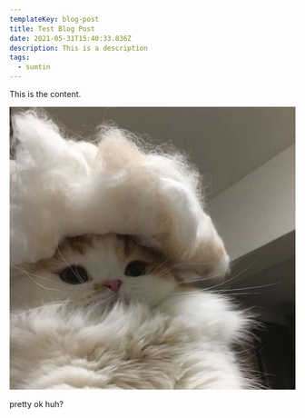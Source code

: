 ```yaml
---
templateKey: blog-post
title: Test Blog Post
date: 2021-05-31T15:40:33.836Z
description: This is a description
tags:
  - sumtin
---
```

This is the content.

![wowie](ca39115f7e10ae10fe85a1aa6415f8c0.jpg "oowie")

pretty ok huh?